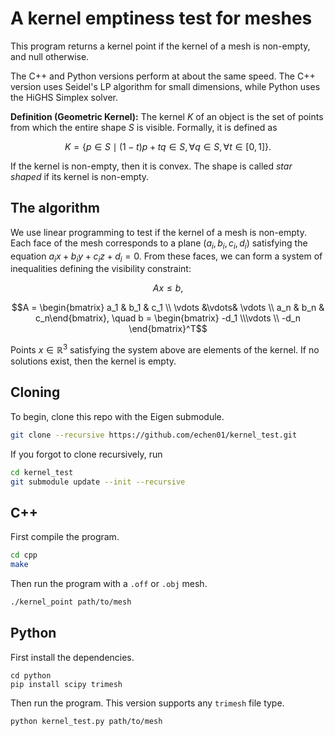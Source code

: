 # A kernel emptiness test for meshes

This program returns a kernel point if the kernel of a mesh is non-empty, and null otherwise. 


The C++ and Python versions perform at about the same speed. The C++ version uses Seidel's LP algorithm for small dimensions, while Python uses the HiGHS Simplex solver.


**Definition (Geometric Kernel):** The kernel $K$ of an object is the set of points from which the entire shape $S$ is visible. Formally, it is defined as 
```math
K = \{p \in S \mid (1 - t) p + tq \in S, \forall q\in S, \forall t \in [0, 1]\}.
```

If the kernel is non-empty, then it is convex. The shape is called *star shaped* if its kernel is non-empty.

## The algorithm
We use linear programming to test if the kernel of a mesh is non-empty.
Each face of the mesh corresponds to a plane $(a_i, b_i, c_i, d_i)$ satisfying the equation $a_ix + b_iy + c_iz + d_i = 0$. From these faces, we can form a system of inequalities defining the visibility constraint:
```math
Ax \leq b,
```
```math
A = \begin{bmatrix} a_1 & b_1 & c_1 \\ \vdots &\vdots& \vdots \\ a_n & b_n & c_n\end{bmatrix}, \quad  b = \begin{bmatrix} -d_1 \\\vdots \\  -d_n \end{bmatrix}^T
```
Points $x \in \mathbb{R}^3$ satisfying the system above are elements of the kernel. If no solutions exist, then the kernel is empty. 



## Cloning
To begin, clone this repo with the Eigen submodule.
```bash
git clone --recursive https://github.com/echen01/kernel_test.git
```
If you forgot to clone recursively, run
```bash
cd kernel_test
git submodule update --init --recursive
```

## C++ 
First compile the program. 
```bash
cd cpp
make
```
Then run the program with a `.off` or `.obj` mesh. 
```bash
./kernel_point path/to/mesh
```

## Python
First install the dependencies.
```
cd python
pip install scipy trimesh
```
Then run the program. This version supports any `trimesh` file type. 
```bash
python kernel_test.py path/to/mesh
```
